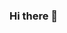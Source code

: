 ### Hi there 👋
<!-- <div align="center"> -->
<!-- <img src="https://api.visitorbadge.io/api/VisitorHit?user=w3k5&repo=github-visitors-badge&countColor=%237B1E7A"></img> -->
<!-- </div> -->

<!--START_SECTION:waka-->
<!--END_SECTION:waka-->
